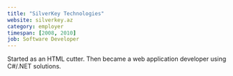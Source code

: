 ```yaml
---
title: "SilverKey Technologies"
website: silverkey.az
category: employer
timespan: [2008, 2010]
job: Software Developer
---
```


Started as an HTML cutter. Then became a web application developer using C#/.NET solutions.
